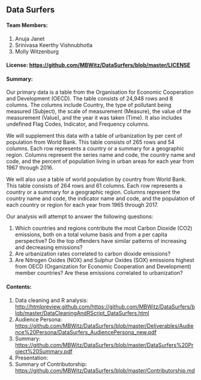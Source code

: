 ## Data Surfers

#### Team Members:
1. Anuja Janet
2. Srinivasa Keerthy Vishnubhotla
3. Molly Witzenburg

#### License: https://github.com/MBWitz/DataSurfers/blob/master/LICENSE

#### Summary:
Our primary data is a table from the Organisation for Economic Cooperation and Development (OECD). The table consists of 24,948 rows and 8 columns. The columns include Country, the type of pollutant being measured (Subject), the scale of measurement (Measure), the value of the measurement (Value), and the year it was taken (Time). It also includes undefined Flag Codes, Indicator, and Frequency columns.

We will supplement this data with a table of urbanization by per cent of population from World Bank. This table consists of  265 rows and 54 columns. Each row represents a country or a summary for a geographic region. Columns represent the series name and code, the country name and code, and the percent of population living in urban areas for each year from 1967 through 2016.

We will also use a table of world population by country from World Bank. This table consists of 264 rows and 61 columns. Each row represents a country or a summary for a geographic region. Columns represent the country name and code, the indicator name and code, and the population of each country or region for each year from 1965 through 2017.

Our analysis will attempt to answer the following questions:
1. Which countries and regions contribute the most Carbon Dioxide (CO2) emissions, both on a total volume basis and from a per capita perspective? Do the top offenders have similar patterns of increasing and decreasing emissions?   
2. Are urbanization rates correlated to carbon dioxide emissions?
3. Are Nitrogen Oxides (NOX) and Sulphur Oxides (SOX) emissions highest from OECD (Organization for Economic Cooperation and Development) member countries? Are these emissions correlated to urbanization?


#### Contents:
1. Data cleaning and R analysis: http://htmlpreview.github.com/https://github.com/MBWitz/DataSurfers/blob/master/DataCleaningAndRScript_DataSurfers.html
2. Audience Persona: https://github.com/MBWitz/DataSurfers/blob/master/Deliverables/Audience%20Persona/DataSurfers_AudiencePersona_new.pdf
3. Summary: https://github.com/MBWitz/DataSurfers/blob/master/DataSurfers%20Project%20Summary.pdf
4. Presentation:
5. Summary of Contributorship: https://github.com/MBWitz/DataSurfers/blob/master/Contributorship.md
